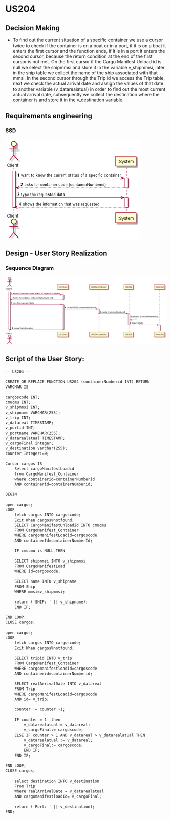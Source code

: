 # US204


## Decision Making

* To find out the current situation of a specific container we use a cursor twice to check if the container is on a boat or in a port, if it is on a boat it enters the first cursor and the function ends, if it is in a port it enters the second cursor, because the return condition at the end of the first cursor is not met. On the first cursor if the Cargo Manifest Unload id is null we select the shipmmsi and store it in the variable v_shipmmsi, later in the ship table we collect the name of the ship associated with that mmsi. In the second cursor through the Trip id we access the Trip table, next we check the actual arrival date and assign the values of that date to another variable (v_datarealatual) in order to find out the most current actual arrival date, subsequently we collect the destination where the container is and store it in the v_destination variable.


## Requirements engineering


### SSD

![SSD_US204.png](US204_SSD.png)


## Design - User Story Realization

### Sequence Diagram

![SD_US204.png](US204_SD.png)

## Script of the User Story:

    -- US204 --

    CREATE OR REPLACE FUNCTION US204 (containerNumberid INT) RETURN VARCHAR IS

    cargoscode INT;
    cmucmu INT;
    v_shipmmsi INT;
    v_shipname VARCHAR(255);
    v_trip INT;
    v_datareal TIMESTAMP;
    v_portid INT;
    v_portname VARCHAR(255);
    v_datarealatual TIMESTAMP;
    v_cargoFinal integer;
    v_destination Varchar(255);
    counter Integer:=0;

    Cursor cargos IS
        Select cargoManifestLoadid
        from CargoManifest_Container
        where containerid=containerNumberid
        AND containerid=containerNumberid;

    BEGIN

    open cargos;
    LOOP
        fetch cargos INTO cargoscode;
        Exit When cargos%notfound;
        SELECT CargoManifestUnloadid INTO cmucmu
        FROM CargoManifest_Container
        WHERE cargoManifestLoadid=cargoscode
        AND containerId=containerNumberId;

        IF cmucmu is NULL THEN

        SELECT shipmmsi INTO v_shipmmsi
        FROM CargoManifestLoad
        WHERE id=cargoscode;

        SELECT name INTO v_shipname
        FROM Ship 
        WHERE mmsi=v_shipmmsi;

        return ('SHIP: ' || v_shipname);
        END IF;

    END LOOP;
    CLOSE cargos;

    open cargos;
    LOOP 
        fetch cargos INTO cargoscode;
        Exit When cargos%notfound;
        
        SELECT tripid INTO v_trip
        FROM CargoManifest_Container
        WHERE cargomanifestloadid=cargoscode
        AND containerid=containerNumberid;

        SELECT realArrivalDate INTO v_datareal
        FROM Trip
        WHERE cargoManifestLoadid=cargoscode
        AND id= v_trip;
                   
        counter := counter +1;
        
        IF counter = 1  then
            v_datarealatual:= v_datareal;
            v_cargoFinal:= cargoscode;
        ELSE IF counter > 1 AND v_datareal > v_datarealatual THEN
            v_datarealatual := v_datareal;
            v_cargoFinal:= cargoscode;
            END IF;
        END IF;
        
    END LOOP;
    CLOSE cargos;

        select destination INTO v_destination
        From Trip
        Where realArrivalDate = v_datarealatual
        AND cargomanifestloadId= v_cargoFinal;

        return ('Port: ' || v_destination);
    END;
